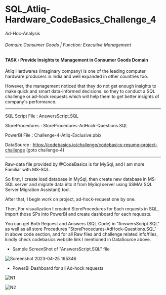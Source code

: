 # SQL_Atliq-Hardware_CodeBasics_Challenge_4 


Ad-Hoc-Analysis

<h6>Domain: Consumer Goods | Function: Executive Management</h6>

<h4>TASK : Provide Insights to Management in Consumer Goods Domain</h4>

Atliq Hardwares (imaginary company) is one of the leading computer hardware producers in India and well expanded in other countries too.

However, the management noticed that they do not get enough insights to make quick and smart data-informed decisions. 
so they to conduct a SQL challenge or ad-hock requests which will help them to get better insights of company's performance.


------------------------------------------------------------------------------------------------------------------------------------------------------------


SQL Script File : AnswersScript.SQL

StoreProcedures : StoreProcedures-AdHock-Questions.SQL

PowerBI File : Challenge-4-Atliq-Exclusive.pbix

DataSource : https://codebasics.io/challenge/codebasics-resume-project-challenge  (goto challenge-4) 

------------------------------------------------------------------------------------------------------------------------------------------------------------

Raw-data file provided by @CodeBasics is for MySql, and I am more Familiar with MS-SQL.

So first, I create load database in MySql, then create new database in MS-SQL server and migrate data into it from MySql server using SSMA( SQL Server Migration Assistant) tool.

After that, I begin work on project, ad-hock-request one by one.

Then, For visualization I created StoreProcedures for Each requests in SQL, Import those SPs into PowerBI and create dashboard for each requests.

You can get Both Request and Answers (SQL Code) in "AnswersScript.SQL" as well as all store Procedures "StoreProcedures-AdHock-Questions.SQL" in above code section, 
and for all Raw files and challenge related info/files, kindly check codebasics website link I mentioned in DataSource above.

 - Sample ScreenShot of "AnswersScript.SQL" file

![Screenshot 2023-04-25 195346](https://user-images.githubusercontent.com/19344819/234307938-7a37c8d0-7502-4bd8-9fc8-f88711f41f5a.png)



 - PowerBI Dashboard for all Ad-hock requests 


![N1](https://user-images.githubusercontent.com/19344819/235077877-4973e93d-6f48-48bb-8023-ce21c71d300e.PNG)

![N2](https://user-images.githubusercontent.com/19344819/235077919-5f006767-1e98-4d53-a3c5-fb9135e2b1d7.PNG)
 
